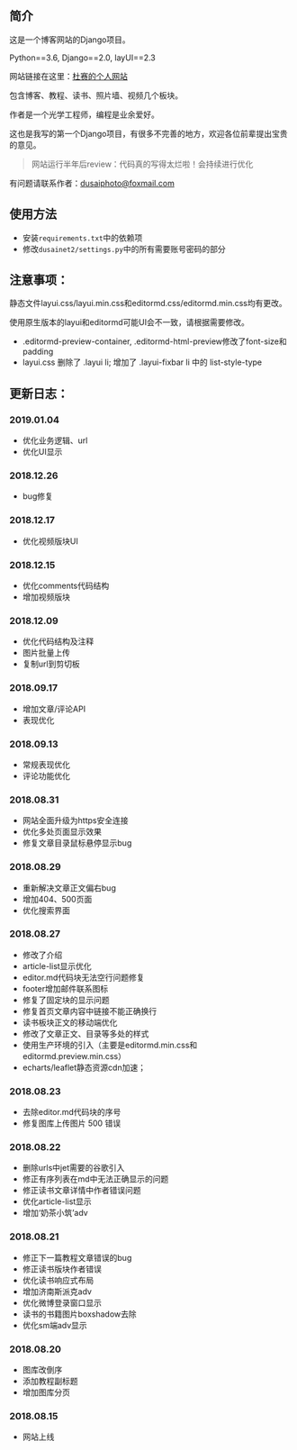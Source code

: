 ## 简介
这是一个博客网站的Django项目。

Python==3.6, Django==2.0, layUI==2.3

网站链接在这里：[杜赛的个人网站](https://www.dusaiphoto.com)

包含博客、教程、读书、照片墙、视频几个板块。

作者是一个光学工程师，编程是业余爱好。

这也是我写的第一个Django项目，有很多不完善的地方，欢迎各位前辈提出宝贵的意见。

>网站运行半年后review：代码真的写得太烂啦！会持续进行优化

有问题请联系作者：dusaiphoto@foxmail.com

## 使用方法
- 安装`requirements.txt`中的依赖项
- 修改`dusainet2/settings.py`中的所有需要账号密码的部分

## 注意事项：
静态文件layui.css/layui.min.css和editormd.css/editormd.min.css均有更改。

使用原生版本的layui和editormd可能UI会不一致，请根据需要修改。

- .editormd-preview-container, .editormd-html-preview修改了font-size和padding
- layui.css 删除了 .layui li; 增加了 .layui-fixbar li 中的 list-style-type

## 更新日志：
### 2019.01.04
- 优化业务逻辑、url
- 优化UI显示

### 2018.12.26
- bug修复

### 2018.12.17
- 优化视频版块UI

### 2018.12.15
- 优化comments代码结构
- 增加视频版块

### 2018.12.09
- 优化代码结构及注释
- 图片批量上传
- 复制url到剪切板

### 2018.09.17
- 增加文章/评论API
- 表现优化

### 2018.09.13
- 常规表现优化
- 评论功能优化


### 2018.08.31
- 网站全面升级为https安全连接
- 优化多处页面显示效果
- 修复文章目录鼠标悬停显示bug


### 2018.08.29
- 重新解决文章正文偏右bug
- 增加404、500页面
- 优化搜索界面


### 2018.08.27
- 修改了介绍
- article-list显示优化
- editor.md代码块无法空行问题修复
- footer增加邮件联系图标
- 修复了固定块的显示问题
- 修复首页文章内容中链接不能正确换行
- 读书板块正文的移动端优化
- 修改了文章正文、目录等多处的样式
- 使用生产环境的引入（主要是editormd.min.css和editormd.preview.min.css）
- echarts/leaflet静态资源cdn加速；


### 2018.08.23
- 去除editor.md代码块的序号
- 修复图库上传图片 500 错误


### 2018.08.22
- 删除urls中jet需要的谷歌引入
- 修正有序列表在md中无法正确显示的问题
- 修正读书文章详情中作者错误问题
- 优化article-list显示
- 增加‘奶茶小筑’adv


### 2018.08.21
- 修正下一篇教程文章错误的bug
- 修正读书版块作者错误
- 优化读书响应式布局
- 增加济南斯派克adv
- 优化微博登录窗口显示
- 读书的书籍图片boxshadow去除
- 优化sm端adv显示

### 2018.08.20
- 图库改倒序
- 添加教程副标题
- 增加图库分页

### 2018.08.15
- 网站上线
